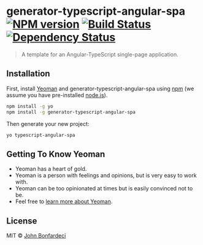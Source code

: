 # generator-typescript-angular-spa [![NPM version][npm-image]][npm-url] [![Build Status][travis-image]][travis-url] [![Dependency Status][daviddm-image]][daviddm-url]
> A template for an Angular-TypeScript single-page application.

## Installation

First, install [Yeoman](http://yeoman.io) and generator-typescript-angular-spa using [npm](https://www.npmjs.com/) (we assume you have pre-installed [node.js](https://nodejs.org/)).

```bash
npm install -g yo
npm install -g generator-typescript-angular-spa
```

Then generate your new project:

```bash
yo typescript-angular-spa
```

## Getting To Know Yeoman

 * Yeoman has a heart of gold.
 * Yeoman is a person with feelings and opinions, but is very easy to work with.
 * Yeoman can be too opinionated at times but is easily convinced not to be.
 * Feel free to [learn more about Yeoman](http://yeoman.io/).

## License

MIT © [John Bonfardeci](https://github.com/jbonfardeci)


[npm-image]: https://badge.fury.io/js/generator-typescript-angular-spa.svg
[npm-url]: https://npmjs.org/package/generator-typescript-angular-spa
[travis-image]: https://travis-ci.org/jbonfardeci/generator-typescript-angular-spa.svg?branch=master
[travis-url]: https://travis-ci.org/jbonfardeci/generator-typescript-angular-spa
[daviddm-image]: https://david-dm.org/jbonfardeci/generator-typescript-angular-spa.svg?theme=shields.io
[daviddm-url]: https://david-dm.org/jbonfardeci/generator-typescript-angular-spa
